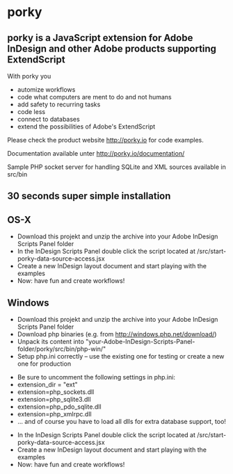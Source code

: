 # porky

## porky is a JavaScript extension for Adobe InDesign and other Adobe products supporting ExtendScript

With porky you
* automize workflows
* code what computers are ment to do and not humans
* add safety to recurring tasks
* code less
* connect to databases
* extend the possibilities of Adobe's ExtendScript



Please check the product website http://porky.io for code examples.

Documentation available unter http://porky.io/documentation/

Sample PHP socket server for handling SQLite and XML sources available in src/bin

## 30 seconds super simple installation

## OS-X
* Download this projekt and unzip the archive into your Adobe InDesign Scripts Panel folder
* In the InDesign Scripts Panel double click the script located at /src/start-porky-data-source-access.jsx
* Create a new InDesign layout document and start playing with the examples
* Now: have fun and create workflows!

## Windows
* Download this projekt and unzip the archive into your Adobe InDesign Scripts Panel folder
* Download php binaries (e.g. from http://windows.php.net/download/)
* Unpack its content into "your-Adobe-InDesign-Scripts-Panel-folder/porky/src/bin/php-win/"
* Setup php.ini correctly – use the existing one for testing or create a new one for production
- Be sure to uncomment the following settings in php.ini:
- extension_dir = "ext"
- extension=php_sockets.dll
- extension=php_sqlite3.dll
- extension=php_pdo_sqlite.dll
- extension=php_xmlrpc.dll
- ... and of course you have to load all dlls for extra database support, too!
* In the InDesign Scripts Panel double click the script located at /src/start-porky-data-source-access.jsx
* Create a new InDesign layout document and start playing with the examples
* Now: have fun and create workflows!
